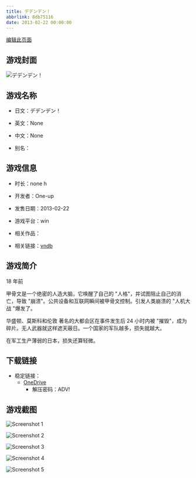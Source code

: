 ```yaml
---
title: デデンデン！
abbrlink: 8db75116
date: 2013-02-22 00:00:00
---
```

[编辑此页面](https://github.com/ACG-3/ADV3-source/blob/main/source/_posts/games/%E3%83%87%E3%83%87%E3%83%B3%E3%83%87%E3%83%B3%EF%BC%81.md)

## 游戏封面

![デデンデン！](https://pan.timero.xyz/d/onedrive/img_lib_001/%E3%83%87%E3%83%87%E3%83%B3%E3%83%87%E3%83%B3%EF%BC%81_cover.avif)


## 游戏名称

- 日文：デデンデン！
- 英文：None
- 中文：None

- 别名：


## 游戏信息

- 时长：none h
- 开发者：One-up
- 发售日期：2013-02-22
- 游戏平台：win
- 相关作品：

- 相关链接：[vndb](https://vndb.org/v11030)


## 游戏简介

18 年前

甲骨文是一个绝密的人造大脑，它唤醒了自己的 "人格"，并试图阻止自己的消亡，导致 "崩溃"。公共设备和互联网瞬间被甲骨文控制。引发人类崩溃的 "人机大战 "爆发了。

华盛顿、莫斯科和伦敦  著名的大都会区在事件发生后 24 小时内被 "摧毁"，成为碎片。无人武器就这样遮天蔽日。一个国家的军队越多，损失就越大。

在军工生产薄弱的日本，损失还算轻微。


## 下载链接

- 稳定链接：
    - [OneDrive](https://pan.timero.xyz/onedrive/adv_lib_001/%E3%83%87%E3%83%87%E3%83%B3%E3%83%87%E3%83%B3%EF%BC%81)
        - 解压密码：ADV!



## 游戏截图


![Screenshot 1](https://pan.timero.xyz/d/onedrive/img_lib_001/%E3%83%87%E3%83%87%E3%83%B3%E3%83%87%E3%83%B3%EF%BC%81_Screenshot_1.avif)

![Screenshot 2](https://pan.timero.xyz/d/onedrive/img_lib_001/%E3%83%87%E3%83%87%E3%83%B3%E3%83%87%E3%83%B3%EF%BC%81_Screenshot_2.avif)

![Screenshot 3](https://pan.timero.xyz/d/onedrive/img_lib_001/%E3%83%87%E3%83%87%E3%83%B3%E3%83%87%E3%83%B3%EF%BC%81_Screenshot_3.avif)

![Screenshot 4](https://pan.timero.xyz/d/onedrive/img_lib_001/%E3%83%87%E3%83%87%E3%83%B3%E3%83%87%E3%83%B3%EF%BC%81_Screenshot_4.avif)

![Screenshot 5](https://pan.timero.xyz/d/onedrive/img_lib_001/%E3%83%87%E3%83%87%E3%83%B3%E3%83%87%E3%83%B3%EF%BC%81_Screenshot_5.avif)

